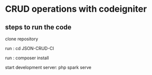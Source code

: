 # CRUD operations with codeigniter 

## steps to run the code

clone repository 

run : cd JSON-CRUD-CI

run : composer install

start development server: php spark serve
